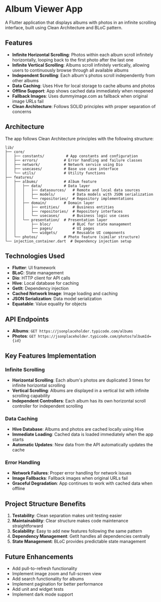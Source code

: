 # Album Viewer App

A Flutter application that displays albums with photos in an infinite scrolling interface, built using Clean Architecture and BLoC pattern.

## Features

- **Infinite Horizontal Scrolling**: Photos within each album scroll infinitely horizontally, looping back to the first photo after the last one
- **Infinite Vertical Scrolling**: Albums scroll infinitely vertically, allowing users to continuously browse through all available albums
- **Independent Scrolling**: Each album's photos scroll independently from other albums
- **Data Caching**: Uses Hive for local storage to cache albums and photos
- **Offline Support**: App shows cached data immediately when reopened
- **Fallback Images**: Uses dummyimage.com as fallback when original image URLs fail
- **Clean Architecture**: Follows SOLID principles with proper separation of concerns

## Architecture

The app follows Clean Architecture principles with the following structure:

```
lib/
├── core/
│   ├── constants/          # App constants and configuration
│   ├── errors/            # Error handling and failure classes
│   ├── network/           # Network service using Dio
│   ├── usecases/          # Base use case interface
│   └── utils/             # Utility functions
├── features/
│   ├── albums/            # Album feature
│   │   ├── data/          # Data layer
│   │   │   ├── datasources/   # Remote and local data sources
│   │   │   ├── models/        # Data models with JSON serialization
│   │   │   └── repositories/  # Repository implementations
│   │   ├── domain/        # Domain layer
│   │   │   ├── entities/      # Business entities
│   │   │   ├── repositories/  # Repository interfaces
│   │   │   └── usecases/      # Business logic use cases
│   │   └── presentation/  # Presentation layer
│   │       ├── bloc/          # BLoC for state management
│   │       ├── pages/         # UI pages
│   │       └── widgets/       # Reusable UI components
│   └── photos/            # Photo feature (similar structure)
└── injection_container.dart  # Dependency injection setup
```

## Technologies Used

- **Flutter**: UI framework
- **BLoC**: State management
- **Dio**: HTTP client for API calls
- **Hive**: Local database for caching
- **GetIt**: Dependency injection
- **Cached Network Image**: Image loading and caching
- **JSON Serialization**: Data model serialization
- **Equatable**: Value equality for objects

## API Endpoints

- **Albums**: `GET https://jsonplaceholder.typicode.com/albums`
- **Photos**: `GET https://jsonplaceholder.typicode.com/photos?albumId={id}`

## Key Features Implementation

### Infinite Scrolling
- **Horizontal Scrolling**: Each album's photos are duplicated 3 times for infinite horizontal scrolling
- **Vertical Scrolling**: Albums are displayed in a vertical list with infinite scrolling capability
- **Independent Controllers**: Each album has its own horizontal scroll controller for independent scrolling

### Data Caching
- **Hive Database**: Albums and photos are cached locally using Hive
- **Immediate Loading**: Cached data is loaded immediately when the app starts
- **Automatic Updates**: New data from the API automatically updates the cache

### Error Handling
- **Network Failures**: Proper error handling for network issues
- **Image Fallbacks**: Fallback images when original URLs fail
- **Graceful Degradation**: App continues to work with cached data when offline

## Project Structure Benefits

1. **Testability**: Clean separation makes unit testing easier
2. **Maintainability**: Clear structure makes code maintenance straightforward
3. **Scalability**: Easy to add new features following the same pattern
4. **Dependency Management**: GetIt handles all dependencies centrally
5. **State Management**: BLoC provides predictable state management

## Future Enhancements

- Add pull-to-refresh functionality
- Implement image zoom and full-screen view
- Add search functionality for albums
- Implement pagination for better performance
- Add unit and widget tests
- Implement dark mode support